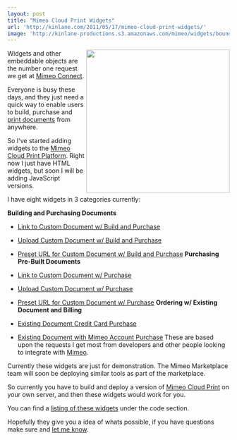 ```yaml
---
layout: post
title: "Mimeo Cloud Print Widgets"
url: 'http://kinlane.com/2011/05/17/mimeo-cloud-print-widgets/'
image: 'http://kinlane-productions.s3.amazonaws.com/mimeo/widgets/bound-document-widget.png'
---
```


<img class="c1" src="http://kinlane-productions.s3.amazonaws.com/mimeo/widgets/bound-document-widget.png" alt="" width="325" align="right" />Widgets and other embeddable objects are the number one request we get at [Mimeo Connect][1].

Everyone is busy these days, and they just need a quick way to enable users to build, purchase and [print documents][2] from anywhere.

So I've started adding widgets to the [Mimeo Cloud Print Platform][3]. Right now I just have HTML widgets, but soon I will be adding JavaScript versions.

I have eight widgets in 3 categories currently:

**Building and Purchasing Documents**

  * [Link to Custom Document w/ Build and Purchase][4]
  * [Upload Custom Document w/ Build and Purchase][5]
  * [Preset URL for Custom Document w/ Build and Purchase][6]
**Purchasing Pre-Built Documents**

  * [Link to Custom Document w/ Purchase][7]
  * [Upload Custom Document w/ Purchase][8]
  * [Preset URL for Custom Document w/ Purchase][9]
**Ordering w/ Existing Document and Billing**

  * [Existing Document Credit Card Purchase][10]
  * [Existing Document with Mimeo Account Purchase][11]
These are based upon the requests I get most from developers and other people looking to integrate with [Mimeo][12].

Currently these widgets are just for demonstration. The Mimeo Marketplace team will soon be deploying similar tools as part of the marketplace.

So currently you have to build and deploy a version of [Mimeo Cloud Print][13] on your own server, and then these widgets would work for you.

You can find a [listing of these widgets][14] under the code section.

Hopefully they give you a idea of whats possible, if you have questions make sure and [let me know][15].

   [1]: http://developer.mimeo.com/ (Mimeo Connect)
   [2]: http://www.mimeo.com (print documents)
   [3]: http://developer.mimeo.com/projects/project_detail.php?ID=11 (Mimeo Cloud Print Platform)
   [4]: http://developer.mimeo.commcp-widgets/widgets/bp-link.php (Link to Custom Document w/ Build and Purchase)
   [5]: http://developer.mimeo.commcp-widgets/widgets/bp-upload.php (Upload Custom Document w/ Build and Purchase)
   [6]: http://developer.mimeo.commcp-widgets/widgets/bp-preset.php (Preset URL for Custom Document w/ Build and Purchase)
   [7]: http://developer.mimeo.commcp-widgets/widgets/p-link.php (Link to Custom Document w/ Purchase)
   [8]: http://developer.mimeo.commcp-widgets/widgets/p-upload.php (Upload Custom Document w/ Purchase)
   [9]: http://developer.mimeo.commcp-widgets/widgets/p-preset.php (Preset URL for Custom Document w/ Purchase)
   [10]: http://developer.mimeo.commcp-widgets/widgets/e-creditcard.php (Existing Document Credit Card Purchase)
   [11]: http://developer.mimeo.commcp-widgets/widgets/e-mimeocredit.php (Existing Document with Mimeo Account Purchase)
   [12]: http://www.mimeo.com (Mimeo.com)
   [13]: http://developer.mimeo.comprojects/project_detail.php?ID=11 (Mimeo Cloud Print)
   [14]: http://developer.mimeo.commcp-widgets/index.php (listing of widgets)
   [15]: http://developer.mimeo.comsupport/contact.php (let me know)
